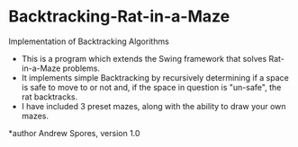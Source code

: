 # Backtracking-Rat-in-a-Maze
Implementation of Backtracking Algorithms
 * This is a program which extends the Swing framework that solves Rat-in-a-Maze problems. 
 * It implements simple Backtracking by recursively determining if a space is safe to move to or not and, if the space in question is "un-safe", the rat backtracks. 
 * I have included 3 preset mazes, along with the ability to draw your own mazes.
 
 *author Andrew Spores, version 1.0
